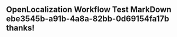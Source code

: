 <properties
ms.topic="hero-topic1"
ms.test1="hero-topic"
ms.test2="test"/>

## OpenLocalization Workflow Test MarkDown ebe3545b-a91b-4a8a-82bb-0d69154fa17b thanks!
